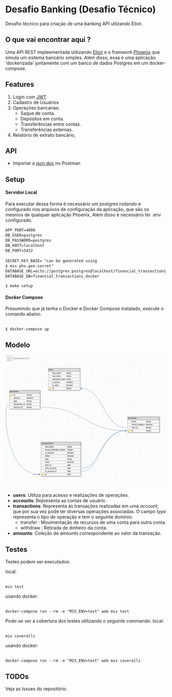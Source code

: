 # Desafio Banking (Desafio Técnico)

Desafio técnico para criação de uma banking API utlizando Elixir. 

## O que vai encontrar aqui ?
 Uma API REST impleementada utilizando [Elixir](https://elixir-lang.org/) e o framwork [Phoenix](https://www.phoenixframework.org) que simula um sistema bancário simples. Além disso, essa é uma aplicação 'dockerizada' juntamente com um banco de dados Postgres em um docker-compose.

## Features
  
1. Login com [JWT](https://jwt.io/)
2. Cadastro de Usuários
3. Operações bancarias:
    - Saque de conta.
    - Depósitos em conta.
    - Transferências entre contas.
    - Transferências externas.
4. Relatório de extrato bancário,  

## API
- Importar a  [json doc](https://github.com/gabrielangelo/financial_transactions/blob/master/financial-transactions.postman_collection.json) no Postman

## Setup

#### Servidor Local

Para executar dessa forma é necessário um postgres rodando e configurado nos arquivos de configuração da aplicação, que são os mesmos de qualquer aplicação 
Phoenix, Além disso é necessário ter .env configurado.
```
APP_PORT=4000
DB_USER=postgres
DB_PASSWORD=postgres
DB_HOST=localhost
DB_PORT=5432

SECRET_KEY_BASE= "can be generated using 
$ mix phx.gen.secret"
DATABASE_URL=ecto://postgres:postgres@localhost/financial_transactions_docker
DATABASE_DB=financial_transactions_docker
```

```
$ make setup
```

#### Docker Compose

Presumindo que já tenha o Docker e Docker Compose instalado, execute o comando abaixo.  

```

$ docker-compose up

```


## Modelo

![Modelo_ER](https://github.com/gabrielangelo/financial_transactions/blob/master/schema.png)

- **users**: Utiliza para acesso e realizações de operações.
- **accounts**: Representa as contas de usuário.
- **transactions**: Representa as transações realizadas em uma _account_, que por sua vez pode ter diversas operações associadas. O campo _type_ representa o tipo de operação e tem o seguinte domínio: 
   * transfer : Movimentação de recursos de uma conta para outra conta.
   * withdraw : Retirada de dinheiro da conta.
- **amounts**: Coleção de amounts correspondente ao valor da transação.
## Testes

Testes podem ser executados:

local:

```

mix test

```

usando docker:
```

docker-compose run --rm -e "MIX_ENV=test" web mix test

```

Pode-se ver a cobertura dos testes utilizando o seguinte commando:
local:

```

mix coveralls

```
usando docker:
```

docker-compose run --rm -e "MIX_ENV=test" web mix coveralls

```


## TODOs

Veja as Issues do repositório.
